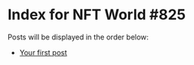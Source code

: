 # Index for NFT World #825
Posts will be displayed in the order below:

- [Your first post](./001-first.md)

